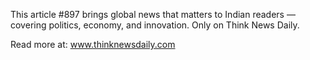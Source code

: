 This article #897 brings global news that matters to Indian readers — covering politics, economy, and innovation. Only on Think News Daily.

Read more at: www.thinknewsdaily.com